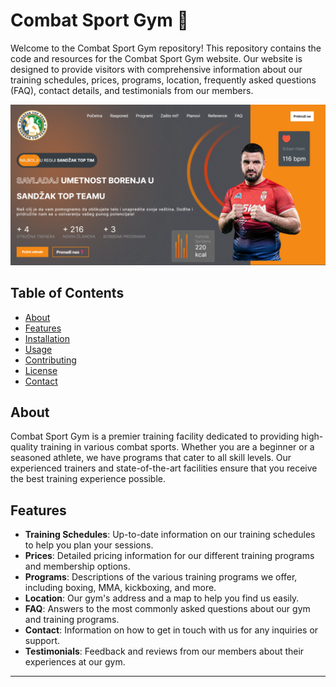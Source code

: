 # Combat Sport Gym 🥋

Welcome to the Combat Sport Gym repository! This repository contains the code and resources for the Combat Sport Gym website. Our website is designed to provide visitors with comprehensive information about our training schedules, prices, programs, location, frequently asked questions (FAQ), contact details, and testimonials from our members.

![Travel List Screenshot](./public/sandzak-top-team.png )

## Table of Contents

- [About](#about)
- [Features](#features)
- [Installation](#installation)
- [Usage](#usage)
- [Contributing](#contributing)
- [License](#license)
- [Contact](#contact)

## About

Combat Sport Gym is a premier training facility dedicated to providing high-quality training in various combat sports. Whether you are a beginner or a seasoned athlete, we have programs that cater to all skill levels. Our experienced trainers and state-of-the-art facilities ensure that you receive the best training experience possible.

## Features

- **Training Schedules**: Up-to-date information on our training schedules to help you plan your sessions.
- **Prices**: Detailed pricing information for our different training programs and membership options.
- **Programs**: Descriptions of the various training programs we offer, including boxing, MMA, kickboxing, and more.
- **Location**: Our gym's address and a map to help you find us easily.
- **FAQ**: Answers to the most commonly asked questions about our gym and training programs.
- **Contact**: Information on how to get in touch with us for any inquiries or support.
- **Testimonials**: Feedback and reviews from our members about their experiences at our gym.

---
